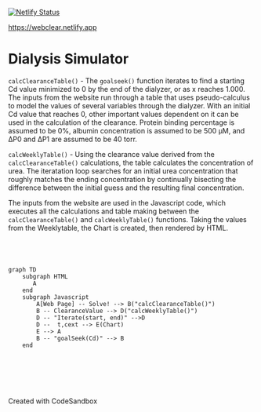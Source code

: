 
[![Netlify Status](https://api.netlify.com/api/v1/badges/ebd12782-20e2-4816-816c-5534dbefdbe9/deploy-status)](https://app.netlify.com/sites/webclear/deploys)

https://webclear.netlify.app

# Dialysis Simulator

`calcClearanceTable()` - The `goalseek()` function iterates to find a starting Cd value minimized to 0 by the end of the dialyzer, or as x reaches 1.000. The inputs from the website run through a table that uses pseudo-calculus to model the values of several variables through the dialyzer. With an initial Cd value that reaches 0, other important values dependent on it can be used in the calculation of the clearance. Protein binding percentage is assumed to be 0%, albumin concentration is assumed to be 500 µM, and ∆P0 and ∆P1 are assumed to be 40 torr.

`calcWeeklyTable()` - Using the clearance value derived from the `calcClearanceTable()` calculations, the table calculates the concentration of urea. The iteratation loop searches for an initial urea concentration that roughly matches the ending concentration by continually bisecting the difference between the initial guess and the resulting final concentration. 

The inputs from the website are used in the Javascript code, which executes all the calculations and table making between the `calcClearanceTable()` and `calcWeeklyTable()` functions. Taking the values from the Weeklytable, the Chart is created, then rendered by HTML.

```mermaid




graph TD
    subgraph HTML
       A 
    end
    subgraph Javascript
        A[Web Page] -- Solve! --> B("calcClearanceTable()")
        B -- ClearanceValue --> D("calcWeeklyTable()")
        D -- "Iterate(start, end)" -->D
        D --  t,cext --> E(Chart)
        E --> A
        B -- "goalSeek(Cd)" --> B
    end







```

Created with CodeSandbox
